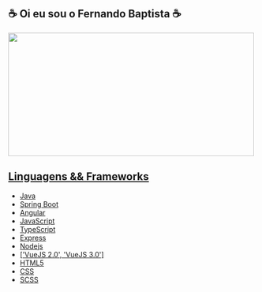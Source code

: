 ## ☕ Oi eu sou o Fernando Baptista ☕

<div align="center">
  <a href="https://github.com/fernandobaptistaneto">
</div>
<img width="498" height="250" src="https://analyticsindiamag.com/wp-content/uploads/2019/04/giphy-7.gif" class="attachment-full size-full thb-lazyload wp-post-image lazyautosizes lazyloaded" alt="" data-src="https://analyticsindiamag.com/wp-content/uploads/2019/04/giphy-7.gif" data-sizes="auto" sizes="375px">

  <div>
    <h2>Linguagens && Frameworks</h2>
    <ul class="check-list">
      <li>Java</li>
      <li>Spring Boot</li>
      <li>Angular</li>
      <li>JavaScript</li>
      <li>TypeScript</li>
      <li>Express</li>
      <li>Nodejs</li>
      <li>['VueJS 2.0', 'VueJS 3.0']</li>
      <li>HTML5</li>
      <li>CSS</li>
      <li>SCSS</li>
    </ul>
  </div>
